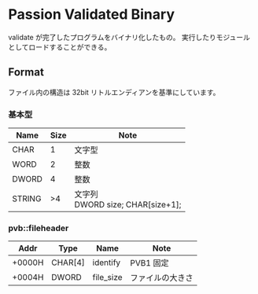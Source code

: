 # Passion Validated Binary

validate が完了したプログラムをバイナリ化したもの。
実行したりモジュールとしてロードすることができる。

## Format

ファイル内の構造は 32bit リトルエンディアンを基準にしています。

### 基本型

|Name|Size|Note|
|--|--|--|
|CHAR|1|文字型|
|WORD|2|整数|
|DWORD|4|整数|
|STRING|>4|文字列<br />DWORD size; CHAR[size+1]; |

### pvb::fileheader

|Addr|Type|Name|Note|
|--|--|--|--|
|+0000H|CHAR[4]|identify|PVB1 固定|
|+0004H|DWORD|file_size|ファイルの大きさ|
